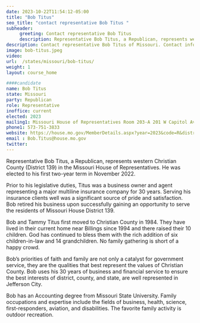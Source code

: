 ```yaml
---
date: 2023-10-22T11:54:12-05:00
title: "Bob Titus"
seo_title: "contact representative Bob Titus "
subheader:
     greeting: Contact representative Bob Titus
     description: Representative Bob Titus, a Republican, represents western Christian County (District 139) in the Missouri House of Representatives. He was elected to his first two-year term in November 2022.
description: Contact representative Bob Titus of Missouri. Contact information for Bob Titus includes email address, phone number, and mailing address.
image: bob-titus.jpeg
video:
url:  /states/missouri/bob-titus/
weight: 1
layout: course_home

####candidate
name: Bob Titus
state: Missouri
party: Republican
role: Representative
inoffice: current
elected: 2023
mailing1: Missouri House of Representatives Room 203-A 201 W Capitol Ave Jefferson City, MO 65101
phone1: 573-751-3833
website: https://house.mo.gov/MemberDetails.aspx?year=2023&code=R&district=139/
email : Bob.Titus@house.mo.gov
twitter:
---
```


Representative Bob Titus, a Republican, represents western Christian County (District 139) in the Missouri House of Representatives. He was elected to his first two-year term in November 2022.

Prior to his legislative duties, Titus was a business owner and agent representing a major multiline insurance company for 30 years. Serving his insurance clients well was a significant source of pride and satisfaction. Bob retired his business upon successfully gaining an opportunity to serve the residents of Missouri House District 139.

Bob and Tammy Titus first moved to Christian County in 1984. They have lived in their current home near Billings since 1994 and there raised their 10 children. God has continued to bless them with the rich addition of six children-in-law and 14 grandchildren. No family gathering is short of a happy crowd.

Bob’s priorities of faith and family are not only a catalyst for government service, they are the qualities that best represent the values of Christian County. Bob uses his 30 years of business and financial service to ensure the best interests of district, county, and state, are well represented in Jefferson City.

Bob has an Accounting degree from Missouri State University. Family occupations and expertise include the fields of business, health, science, first-responders, aviation, and disabilities. The favorite family activity is outdoor recreation.
